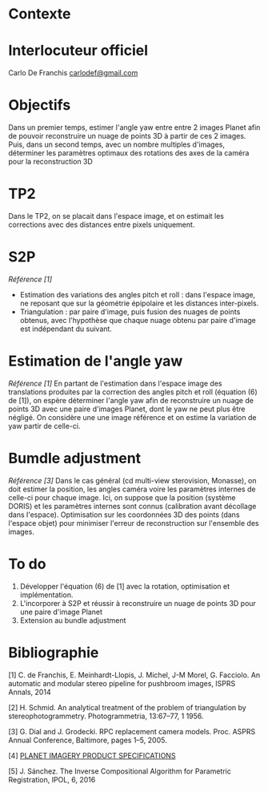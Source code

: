 # Contexte

# Interlocuteur officiel
Carlo De Franchis <carlodef@gmail.com>

# Objectifs
Dans un premier temps, estimer l'angle yaw entre entre 2 images Planet afin de pouvoir reconstruire un nuage de points 3D à partir de ces 2 images. Puis, dans un second temps, avec un nombre multiples d'images, déterminer les paramètres optimaux des rotations des axes de la caméra pour la reconstruction 3D

# TP2
Dans le TP2, on se placait dans l'espace image, et on estimait les corrections avec des distances entre pixels uniquement.

# S2P
_Référence [1]_
+ Estimation des variations des angles pitch et roll : dans l'espace image, ne reposant que sur la géométrie épipolaire et les distances inter-pixels.
+ Triangulation : par paire d'image, puis fusion des nuages de points obtenus, avec l'hypothèse que chaque nuage obtenu par paire d'image est indépendant du suivant.

# Estimation de l'angle yaw
_Référence [1]_
En partant de l'estimation dans l'espace image des translations produites par la correction des angles pitch et roll (équation (6) de [1]), on espère déterminer l'angle yaw afin de reconstruire un nuage de points 3D avec une paire d'images Planet, dont le yaw ne peut plus être négligé. On considère une une image référence et on estime la variation de yaw partir de celle-ci.

# Bumdle adjustment
_Référence [3]_
Dans le cas général (cd multi-view sterovision, Monasse), on doit estimer la position, les angles caméra voire les paramètres internes de celle-ci pour chaque image. Ici, on suppose que la position (système DORIS) et les paramètres internes sont connus (calibration avant décollage dans l'espace).
Optimisation sur les coordonnées 3D des points (dans l'espace objet) pour minimiser l'erreur de reconstruction sur l'ensemble des images.

# To do
1. Développer l'équation (6) de [1] avec la rotation, optimisation et  implémentation.
2. L'incorporer à S2P et réussir à reconstruire un nuage de points 3D pour une paire d'image Planet
3. Extension au bundle adjustment

# Bibliographie
[1] C. de Franchis, E. Meinhardt-Llopis, J. Michel, J-M Morel, G. Facciolo. An automatic and modular stereo pipeline for pushbroom images, ISPRS Annals, 2014

[2] H. Schmid. An analytical treatment of the problem of triangulation by stereophotogrammetry. Photogrammetria, 13:67–77, 1 1956.

[3] G. Dial and J. Grodecki. RPC replacement camera models. Proc. ASPRS Annual Conference, Baltimore, pages 1–5, 2005.

[4] [PLANET IMAGERY PRODUCT SPECIFICATIONS](https://www.planet.com/products/satellite-imagery/files/Planet_Combined_Imagery_Product_Specs_December2017.pdf)

[5] J. Sánchez. The Inverse Compositional Algorithm for Parametric Registration, IPOL, 6, 2016
